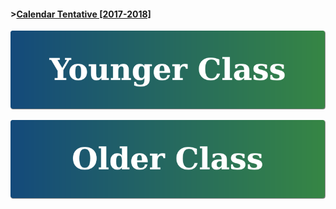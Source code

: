 #### ><a href="https://drive.google.com/file/d/0B4I00_1XboXsYTlGLU5VbUo4WWs/view?usp=sharing" target="_blank">Calendar Tentative [2017-2018]</a>
 
  
   
    
[![Younger Class](https://raw.githubusercontent.com/isocia/isocia.github.io/master/Younger.png)](https://isocia.github.io/YoungerClass)


[![Older Class](https://raw.githubusercontent.com/isocia/isocia.github.io/master/Older.png)](https://isocia.github.io/OlderClass)
